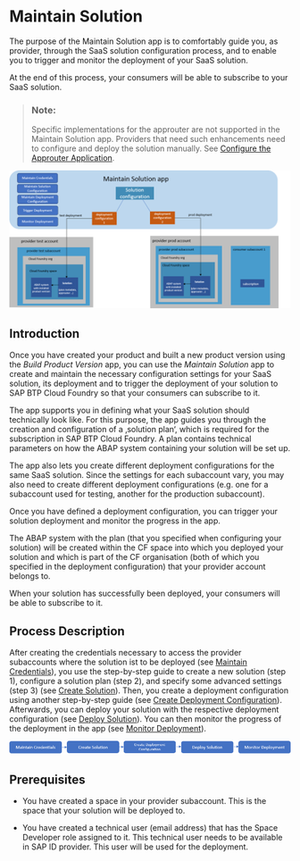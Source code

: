 <!-- loio4985d3cf71564b908a972a5126585029 -->

# Maintain Solution

The purpose of the Maintain Solution app is to comfortably guide you, as provider, through the SaaS solution configuration process, and to enable you to trigger and monitor the deployment of your SaaS solution.

At the end of this process, your consumers will be able to subscribe to your SaaS solution.

> ### Note:  
> Specific implementations for the approuter are not supported in the Maintain Solution app. Providers that need such enhancements need to configure and deploy the solution manually. See [Configure the Approuter Application](configure-the-approuter-application-3725815.md).

![](images/MSA_2cc7866.png)



<a name="loio4985d3cf71564b908a972a5126585029__section_vcc_xlh_fxb"/>

## Introduction

Once you have created your product and built a new product version using the *Build Product Version* app, you can use the *Maintain Solution* app to create and maintain the necessary configuration settings for your SaaS solution, its deployment and to trigger the deployment of your solution to SAP BTP Cloud Foundry so that your consumers can subscribe to it.

The app supports you in defining what your SaaS solution should technically look like. For this purpose, the app guides you through the creation and configuration of a ‚solution plan‘, which is required for the subscription in SAP BTP Cloud Foundry. A plan contains technical parameters on how the ABAP system containing your solution will be set up.

The app also lets you create different deployment configurations for the same SaaS solution. Since the settings for each subaccount vary, you may also need to create different deployment configurations \(e.g. one for a subaccount used for testing, another for the production subaccount\).

Once you have defined a deployment configuration, you can trigger your solution deployment and monitor the progress in the app.

The ABAP system with the plan \(that you specified when configuring your solution\) will be created within the CF space into which you deployed your solution and which is part of the CF organisation \(both of which you specified in the deployment configuration\) that your provider account belongs to.

When your solution has successfully been deployed, your consumers will be able to subscribe to it.



<a name="loio4985d3cf71564b908a972a5126585029__section_nsc_hvb_3yb"/>

## Process Description

After creating the credentials necessary to access the provider subaccounts where the solution ist to be deployed \(see [Maintain Credentials](maintain-credentials-6006a60.md)\), you use the step-by-step guide to create a new solution \(step 1\), configure a solution plan \(step 2\), and specify some advanced settings \(step 3\) \(see [Create Solution](create-solution-aca34fa.md)\). Then, you create a deployment configuration using another step-by-step guide \(see [Create Deployment Configuration](create-deployment-configuration-58b90ec.md)\). Afterwards, you can deploy your solution with the respective deployment configuration \(see [Deploy Solution](deploy-solution-0b7df99.md)\). You can then monitor the progress of the deployment in the app \(see [Monitor Deployment](monitor-deployment-61575d9.md)\).



![](images/Image_Map_MSA_Process_7f05e13.png)



<a name="loio4985d3cf71564b908a972a5126585029__section_nh1_3yb_3yb"/>

## Prerequisites

-   You have created a space in your provider subaccount. This is the space that your solution will be deployed to.

-   You have created a technical user \(email address\) that has the Space Developer role assigned to it. This technical user needs to be available in SAP ID provider. This user will be used for the deployment.


